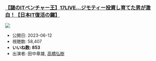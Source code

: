 ### [【謎のITベンチャー王】17LIVE…ジモティー投資し育てた男が激白！【日本IT復活の鍵】](https://www.youtube.com/watch?v=cq6ZCwPtI-w)
[![](https://img.youtube.com/vi/cq6ZCwPtI-w/sddefault.jpg)](https://www.youtube.com/watch?v=cq6ZCwPtI-w)
-   公開日: 2023-06-12
-   視聴数: 58,407
-   **いいね数: 853**
-   出演者: 田中章雄, [高橋弘樹](/rehacq_fan/people/高橋弘樹 "wikilink")
